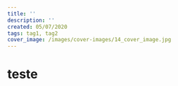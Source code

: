 ```yaml
---
title: ''
description: ''
created: 05/07/2020
tags: tag1, tag2
cover_image: /images/cover-images/14_cover_image.jpg
---
```


# teste
